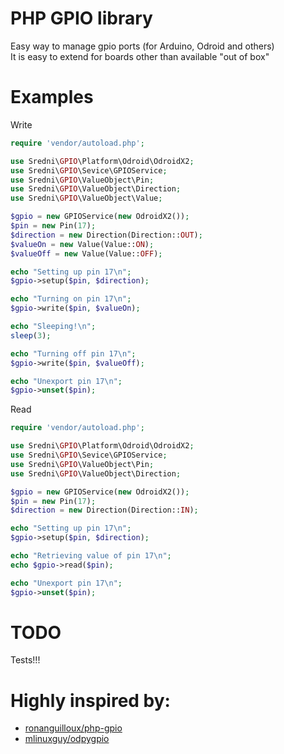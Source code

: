 PHP GPIO library
================
Easy way to manage gpio ports (for Arduino, Odroid and others)<br>
It is easy to extend for boards other than available "out of box"

Examples
========

Write

``` php
require 'vendor/autoload.php';

use Sredni\GPIO\Platform\Odroid\OdroidX2;
use Sredni\GPIO\Sevice\GPIOService;
use Sredni\GPIO\ValueObject\Pin;
use Sredni\GPIO\ValueObject\Direction;
use Sredni\GPIO\ValueObject\Value;

$gpio = new GPIOService(new OdroidX2());
$pin = new Pin(17);
$direction = new Direction(Direction::OUT);
$valueOn = new Value(Value::ON);
$valueOff = new Value(Value::OFF);

echo "Setting up pin 17\n";
$gpio->setup($pin, $direction);

echo "Turning on pin 17\n";
$gpio->write($pin, $valueOn);

echo "Sleeping!\n";
sleep(3);

echo "Turning off pin 17\n";
$gpio->write($pin, $valueOff);

echo "Unexport pin 17\n";
$gpio->unset($pin);
```

Read

``` php
require 'vendor/autoload.php';

use Sredni\GPIO\Platform\Odroid\OdroidX2;
use Sredni\GPIO\Sevice\GPIOService;
use Sredni\GPIO\ValueObject\Pin;
use Sredni\GPIO\ValueObject\Direction;

$gpio = new GPIOService(new OdroidX2());
$pin = new Pin(17);
$direction = new Direction(Direction::IN);

echo "Setting up pin 17\n";
$gpio->setup($pin, $direction);

echo "Retrieving value of pin 17\n";
echo $gpio->read($pin);

echo "Unexport pin 17\n";
$gpio->unset($pin);
```

TODO
====
Tests!!!

Highly inspired by:
===================
* [ronanguilloux/php-gpio](https://github.com/ronanguilloux/php-gpio)
* [mlinuxguy/odpygpio](https://github.com/mlinuxguy)
